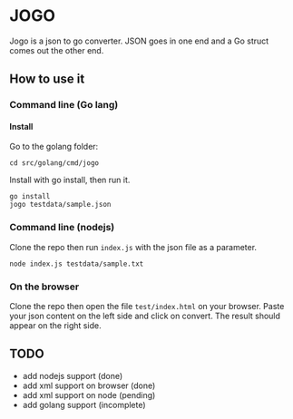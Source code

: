 # JOGO

Jogo is a json to go converter. JSON goes in one end and a Go struct comes out the other end.

## How to use it

### Command line (Go lang)

#### Install

Go to the golang folder:

	cd src/golang/cmd/jogo

Install with go install, then run it.

	go install
	jogo testdata/sample.json

### Command line (nodejs)

Clone the repo then run `index.js` with the json file as a parameter.

	node index.js testdata/sample.txt

### On the browser

Clone the repo then open the file `test/index.html` on your browser. Paste your json content on the left side and click on convert. The result should appear on the right side.

## TODO

- add nodejs support (done)
- add xml support on browser (done)
- add xml support on node (pending)
- add golang support (incomplete)
